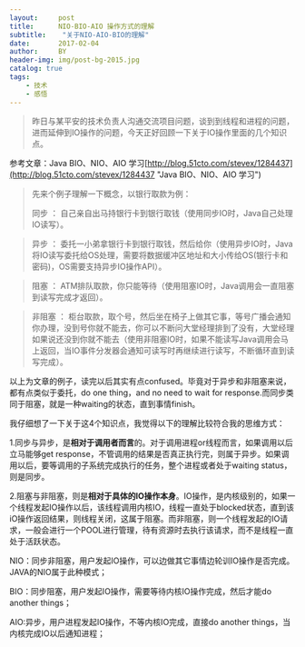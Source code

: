 ```yaml
---
layout:     post
title:      NIO-BIO-AIO 操作方式的理解
subtitle:    "关于NIO-AIO-BIO的理解"
date:       2017-02-04
author:     BY
header-img: img/post-bg-2015.jpg
catalog: true
tags:
    - 技术
    - 感悟
---
```


>昨日与某平安的技术负责人沟通交流项目问题，谈到到线程和进程的问题，进而延伸到IO操作的问题，今天正好回顾一下关于IO操作里面的几个知识点。

参考文章：Java BIO、NIO、AIO 学习[http://blog.51cto.com/stevex/1284437](http://blog.51cto.com/stevex/1284437 "Java BIO、NIO、AIO 学习")

> 先来个例子理解一下概念，以银行取款为例：
> 
>同步 ： 自己亲自出马持银行卡到银行取钱（使用同步IO时，Java自己处理IO读写）。

>异步 ： 委托一小弟拿银行卡到银行取钱，然后给你（使用异步IO时，Java将IO读写委托给OS处理，需要将数据缓冲区地址和大小传给OS(银行卡和密码)，OS需要支持异步IO操作API）。

>阻塞 ： ATM排队取款，你只能等待（使用阻塞IO时，Java调用会一直阻塞到读写完成才返回）。

>非阻塞 ： 柜台取款，取个号，然后坐在椅子上做其它事，等号广播会通知你办理，没到号你就不能去，你可以不断问大堂经理排到了没有，大堂经理如果说还没到你就不能去（使用非阻塞IO时，如果不能读写Java调用会马上返回，当IO事件分发器会通知可读写时再继续进行读写，不断循环直到读写完成）。

以上为文章的例子，读完以后其实有点confused。毕竟对于异步和非阻塞来说，都有点类似于委托，do one thing，and no need to wait for response.而同步类同于阻塞，就是一种waiting的状态，直到事情finish。

我仔细想了一下关于这4个知识点，我觉得以下的理解比较符合我的思维方式：

1.同步与异步，是**相对于调用者而言**的。对于调用进程or线程而言，如果调用以后立马能够get response，不管调用的结果是否真正执行完，则属于异步。如果调用以后，要等调用的子系统完成执行的任务，整个进程或者处于waiting status，则是同步。

2.阻塞与非阻塞，则是**相对于具体的IO操作本身**。IO操作，是内核级别的，如果一个线程发起IO操作以后，该线程调用内核IO，线程一直处于blocked状态，直到该iO操作返回结果，则线程关闭，这属于阻塞。而非阻塞，则一个线程发起的IO请求，一般会进行一个POOL进行管理，待有资源时去执行该请求，而不是线程一直处于活跃状态。


NIO：同步非阻塞，用户发起IO操作，可以边做其它事情边轮训IO操作是否完成。JAVA的NIO属于此种模式；

BIO：同步阻塞，用户发起IO操作，需要等待内核IO操作完成，然后才能do another things；

AIO:异步，用户进程发起IO操作，不等内核IO完成，直接do another things，当内核完成IO以后通知进程；





